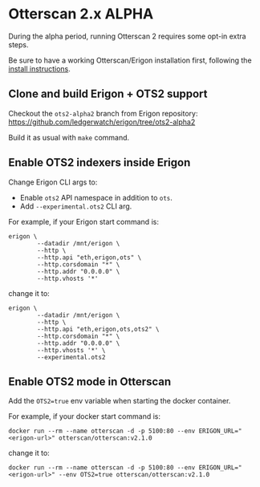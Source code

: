 # Otterscan 2.x ALPHA

During the alpha period, running Otterscan 2 requires some opt-in extra steps.

Be sure to have a working Otterscan/Erigon installation first, following the [install instructions](./install.md).

## Clone and build Erigon + OTS2 support

Checkout the `ots2-alpha2` branch from Erigon repository: https://github.com/ledgerwatch/erigon/tree/ots2-alpha2

Build it as usual with `make` command.

## Enable OTS2 indexers inside Erigon

Change Erigon CLI args to:

- Enable `ots2` API namespace in addition to `ots`.
- Add `--experimental.ots2` CLI arg.

For example, if your Erigon start command is:

```
erigon \
        --datadir /mnt/erigon \
        --http \
        --http.api "eth,erigon,ots" \
        --http.corsdomain "*" \
        --http.addr "0.0.0.0" \
        --http.vhosts '*'
```

change it to:

```
erigon \
        --datadir /mnt/erigon \
        --http \
        --http.api "eth,erigon,ots,ots2" \
        --http.corsdomain "*" \
        --http.addr "0.0.0.0" \
        --http.vhosts '*' \
        --experimental.ots2
```

## Enable OTS2 mode in Otterscan

Add the `OTS2=true` env variable when starting the docker container.

For example, if your docker start command is:

```
docker run --rm --name otterscan -d -p 5100:80 --env ERIGON_URL="<erigon-url>" otterscan/otterscan:v2.1.0
```

change it to:

```
docker run --rm --name otterscan -d -p 5100:80 --env ERIGON_URL="<erigon-url>" --env OTS2=true otterscan/otterscan:v2.1.0
```
